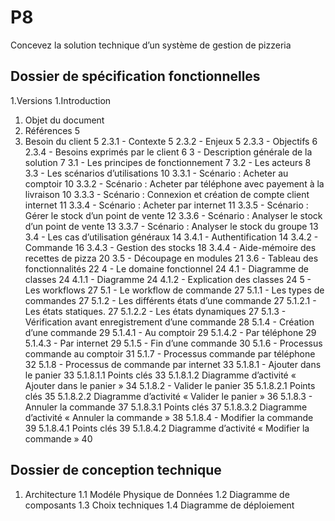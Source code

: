 # P8
Concevez la solution technique d’un système de gestion de pizzeria

## Dossier de spécification fonctionnelles
1.Versions
1.Introduction
 1. Objet du document
 1. Références	5
 1. Besoin du client	5
2.3.1 - Contexte	5
2.3.2 - Enjeux	5
2.3.3 - Objectifs	6
2.3.4 - Besoins exprimés par le client	6
3 - Description générale de la solution	7
3.1 - Les principes de fonctionnement	7
3.2 - Les acteurs	8
3.3 - Les scénarios d’utilisations	10
3.3.1 - Scénario : Acheter au comptoir	10
3.3.2 - Scénario : Acheter par téléphone avec payement à la livraison	10
3.3.3 - Scénario : Connexion et création de compte client internet	11
3.3.4 - Scénario : Acheter par internet	11
3.3.5 - Scénario : Gérer le stock d’un point de vente	12
3.3.6 - Scénario : Analyser le stock d’un point de vente	13
3.3.7 - Scénario : Analyser le stock du groupe	13
3.4 - Les cas d’utilisation généraux	14
3.4.1 - Authentification	14
3.4.2 - Commande	16
3.4.3 - Gestion des stocks	18
3.4.4 - Aide-mémoire des recettes de pizza	20
3.5 - Découpage en modules	21
3.6 - Tableau des fonctionnalités	22
4 - Le domaine fonctionnel	24
4.1 - Diagramme de classes	24
4.1.1 - Diagramme	24
4.1.2 - Explication des classes	24
5 - Les workflows	27
5.1 - Le workflow de commande	27
5.1.1 - Les types de commandes	27
5.1.2 - Les différents états d’une commande	27
5.1.2.1 - Les états statiques.	27
5.1.2.2 - Les états dynamiques	27
5.1.3 - Vérification avant enregistrement d’une commande	28
5.1.4 - Création d’une commande	29
5.1.4.1 - Au comptoir	29
5.1.4.2 - Par téléphone	29
5.1.4.3 - Par internet	29
5.1.5 - Fin d’une commande	30
5.1.6 - Processus commande au comptoir	31
5.1.7 - Processus commande par téléphone	32
5.1.8 - Processus de commande par internet	33
5.1.8.1 - Ajouter dans le panier	33
5.1.8.1.1	Points clés	33
5.1.8.1.2	Diagramme d’activité « Ajouter dans le panier »	34
5.1.8.2 - Valider le panier	35
5.1.8.2.1	Points clés	35
5.1.8.2.2	Diagramme d’activité « Valider le panier »	36
5.1.8.3 - Annuler la commande	37
5.1.8.3.1	Points clés	37
5.1.8.3.2	Diagramme d’activité « Annuler la commande »	38
5.1.8.4 - Modifier la commande	39
5.1.8.4.1	Points clés	39
5.1.8.4.2	Diagramme d’activité « Modifier la commande »	40



## Dossier de conception technique
1. Architecture
1.1 Modéle Physique de Données
1.2 Diagramme de composants
1.3 Choix techniques
1.4 Diagramme de déploiement
